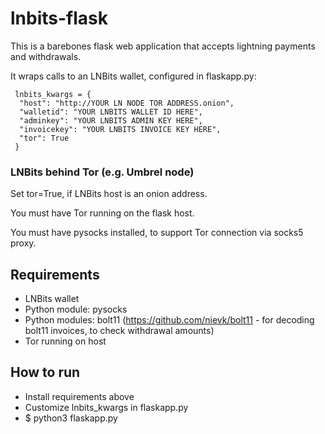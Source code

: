 # lnbits-flask

This is a barebones flask web application that accepts lightning payments and withdrawals.

It wraps calls to an LNBits wallet, configured in flaskapp.py:
```
 lnbits_kwargs = {
  "host": "http://YOUR LN NODE TOR ADDRESS.onion",
  "walletid": "YOUR LNBITS WALLET ID HERE",
  "adminkey": "YOUR LNBITS ADMIN KEY HERE",
  "invoicekey": "YOUR LNBITS INVOICE KEY HERE",
  "tor": True
 }
```

### LNBits behind Tor (e.g. Umbrel node)
Set tor=True, if LNBits host is an onion address.

You must have Tor running on the flask host.

You must have pysocks installed, to support Tor connection via socks5 proxy.

## Requirements
* LNBits wallet
* Python module: pysocks
* Python modules: bolt11 (https://github.com/nievk/bolt11 - for decoding bolt11 invoices, to check withdrawal amounts)
* Tor running on host

## How to run
* Install requirements above
* Customize lnbits_kwargs in flaskapp.py
* $ python3 flaskapp.py
